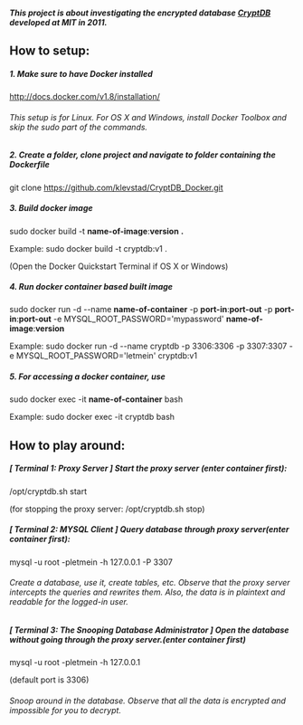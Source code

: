 ##### This project is about investigating the encrypted database [CryptDB](https://css.csail.mit.edu/cryptdb/) developed at MIT in 2011.

## How to setup:

##### 1. Make sure to have Docker installed

http://docs.docker.com/v1.8/installation/

###### This setup is for Linux. For OS X and Windows, install Docker Toolbox and skip the sudo part of the commands.

##### 2. Create a folder, clone project and navigate to folder containing the Dockerfile

git clone https://github.com/klevstad/CryptDB_Docker.git

##### 3. Build docker image

sudo docker build -t **name-of-image**:**version** **.**

Example: sudo docker build -t cryptdb:v1 .

(Open the Docker Quickstart Terminal if OS X or Windows)

##### 4. Run docker container based built image

sudo docker run -d --name **name-of-container** -p **port-in**:**port-out** -p **port-in**:**port-out** -e MYSQL_ROOT_PASSWORD='mypassword' **name-of-image**:**version**

Example: sudo docker run -d --name cryptdb -p 3306:3306 -p 3307:3307 -e MYSQL_ROOT_PASSWORD='letmein' cryptdb:v1

##### 5. For accessing a docker container, use

sudo docker exec -it **name-of-container** bash

Example: sudo docker exec -it cryptdb bash



## How to play around:


##### [ Terminal 1: Proxy Server ] Start the proxy server (enter container first):

/opt/cryptdb.sh start

(for stopping the proxy server: /opt/cryptdb.sh stop)


##### [ Terminal 2: MYSQL Client ] Query database through proxy server(enter container first):

mysql -u root -pletmein -h 127.0.0.1 -P 3307

###### Create a database, use it, create tables, etc. Observe that the proxy server intercepts the queries and rewrites them. Also, the data is in plaintext and readable for the logged-in user.


##### [ Terminal 3: The Snooping Database Administrator ] Open the database without going through the proxy server.(enter container first)

mysql -u root -pletmein -h 127.0.0.1

(default port is 3306)

###### Snoop around in the database. Observe that all the data is encrypted and impossible for you to decrypt.
